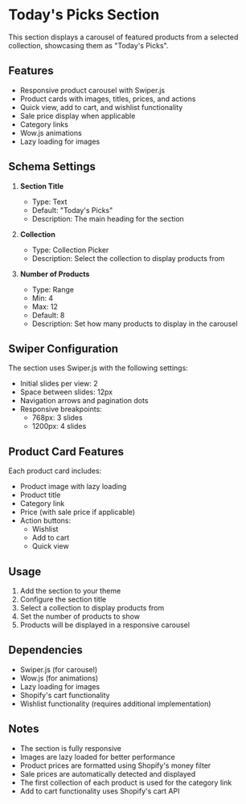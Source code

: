 # Today's Picks Section

This section displays a carousel of featured products from a selected collection, showcasing them as "Today's Picks".

## Features

- Responsive product carousel with Swiper.js
- Product cards with images, titles, prices, and actions
- Quick view, add to cart, and wishlist functionality
- Sale price display when applicable
- Category links
- Wow.js animations
- Lazy loading for images

## Schema Settings

1. **Section Title**
   - Type: Text
   - Default: "Today's Picks"
   - Description: The main heading for the section

2. **Collection**
   - Type: Collection Picker
   - Description: Select the collection to display products from

3. **Number of Products**
   - Type: Range
   - Min: 4
   - Max: 12
   - Default: 8
   - Description: Set how many products to display in the carousel

## Swiper Configuration

The section uses Swiper.js with the following settings:

- Initial slides per view: 2
- Space between slides: 12px
- Navigation arrows and pagination dots
- Responsive breakpoints:
  - 768px: 3 slides
  - 1200px: 4 slides

## Product Card Features

Each product card includes:
- Product image with lazy loading
- Product title
- Category link
- Price (with sale price if applicable)
- Action buttons:
  - Wishlist
  - Add to cart
  - Quick view

## Usage

1. Add the section to your theme
2. Configure the section title
3. Select a collection to display products from
4. Set the number of products to show
5. Products will be displayed in a responsive carousel

## Dependencies

- Swiper.js (for carousel)
- Wow.js (for animations)
- Lazy loading for images
- Shopify's cart functionality
- Wishlist functionality (requires additional implementation)

## Notes

- The section is fully responsive
- Images are lazy loaded for better performance
- Product prices are formatted using Shopify's money filter
- Sale prices are automatically detected and displayed
- The first collection of each product is used for the category link
- Add to cart functionality uses Shopify's cart API 